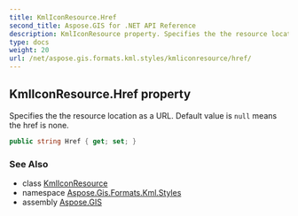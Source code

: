 ```yaml
---
title: KmlIconResource.Href
second_title: Aspose.GIS for .NET API Reference
description: KmlIconResource property. Specifies the the resource location as a URL. Default value is null means the href is none
type: docs
weight: 20
url: /net/aspose.gis.formats.kml.styles/kmliconresource/href/
---
```

## KmlIconResource.Href property

Specifies the the resource location as a URL. Default value is `null` means the href is none.

```csharp
public string Href { get; set; }
```

### See Also

* class [KmlIconResource](../)
* namespace [Aspose.Gis.Formats.Kml.Styles](../../kmliconresource/)
* assembly [Aspose.GIS](../../../)


